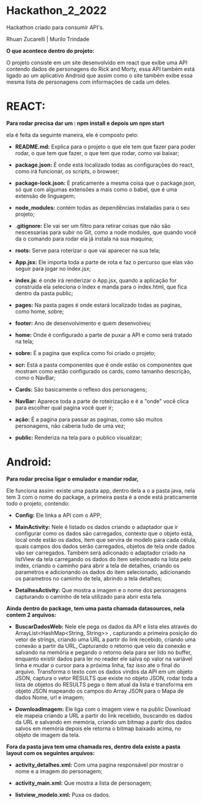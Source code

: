 # Hackathon_2_2022
Hackathon criado para consumir API's.

Rhuan Zucarelli |
Murilo Trindade

**O que acontece dentro do projeto:**

O projeto consiste em um site desenvolvido em react que exibe uma API contendo dados de personagens do Rick and Morty, 
essa API também está ligado ao um aplicativo Android que assim como o site também exibe essa mesma lista de personagens 
com informações de cada um deles.

# **REACT:**

**Para rodar precisa dar um : npm install e depois um npm start**

ela é feita da seguinte maneira, ele é composto pelo:

* **README.md:** Explica para o projeto o que ele tem que fazer para poder rodar, o que tem que fazer, o que tem que rodar, como vai baixar;

* **package.json:** É onde está localizado todas as configurações do react, como irá funcionar, os scripts, o browser;

* **package-lock.json:** É praticamente a mesma coisa que o package.json, só que com algumas extensões a mais como o babel, que é uma extensão de linguagem;

* **node_modules:** contém todas as dependências instaladas para o seu projeto;

* **.gitignore:** Ele vai ser um filtro para retirar coisas que não são nescessarias para subir no Git, como a node modules, que quando você da o comando para rodar ela já instala na sua maquina;

* **roots:** Serve para roterizar o que vai aparecer na sua tela;

* **App.jsx:** Ele importa toda a parte de rota e faz o percurso que elas vão seguir para jogar no index.jsx;

* **index.js:** é onde irá renderizar o App.jsx, quando a aplicação for construida ela seleciona o index e manda para o index.html, que fica dentro da pasta public;

* **pages:** Na pasta pages é onde estará localizado todas as paginas, como home, sobre;

* **footer:** Ano de desenvolvimento e quem desenvolveu;

* **home:** Onde é configurado a parte de puxar a API e como será tratado na tela;

* **sobre:** É a pagina que explica como foi criado o projeto;

* **scr:** Está a pasta componentes que é onde estão os componentes que mostram como estão configurado os cards, como tamanho descrição, como o NavBar;

* **Cards:** São basicamente o reflexo dos personagens;

* **NavBar:** Aparece toda a parte de roteirização e é a "onde" você clica para escolher qual pagina você quer ir;

* **ação:** É a pagina para passar as paginas, como são muitos personagens, não caberia tudo de uma vez;

* **public:**  Renderiza na tela para o publico visualizar;

# **Android:** 

**Para rodar precisa ligar o emulador e mandar rodar,**

Ele funciona assim: existe uma pasta app, dentro dela a o a pasta java, nela tem  3 com o nome do package, a primeira pasta é a onde está praticamente todo o projeto, contendo: 


* **Config:** Ele linka a API com o APP;

* **MainActivity:** Nele é listado os dados criando o adaptador que ir configurar como os dados são carregados, contexto que o objeto está, local onde estão os dados, item que servira de modelo para cada célula, quais campos dos dados serão carregados, objetos de tela onde dados vão ser carregados. Também será adiconado o adaptador criado na listView da tela carregando os dados do item selecionado na lista pelo index, criando o caminho para abrir a tela de detalhes, criando os parametros e adicionando os dados do item selecionado, adicionando os parametros no caminho de tela, abrindo a tela detalhes;

* **DetalhesActivity:** Que mostra a imagem e o nome dos personagens capturando o caminho de tela utilizado para abrir esta tela.


 **Ainda dentro do package, tem uma pasta chamada datasources, nela contem 2 arquivos:**
 
* **BuscarDadosWeb:** Nele ele pega os dados da API e lista eles através do ArrayList<HashMap<String, String>> , capturando a primeira posição do vetor de strings, criando uma URL a partir do link recebido, criando uma conexão a partir da URL, Capturando o retorno que veio da conexão e salvando na memória e pegando o retorno dela para ser lido no buffer, enquanto existir dados para ler no reader ele salva op valor na variável linha e mudar o cursor para a próxima linha, faz isso ate o final do arquivo. Transforma o texto com os dados vindos da API em um objeto JSON, captura o vetor RESULTS que existe no objeto JSON, rodar toda a lista de objetos do RESULTS pega o item atual da lista e transforma em objeto JSON mapeando os campos do Array JSON para o Mapa de dados Nome, url e imagem;

* **DownloadImagem:** Ele liga com o imagem view e na public Download ele mapeia criando a URL a partir do link recebido, buscando os dados da URL e salvando em memória, criando um bitmap a partir dos dados salvos em memória 
depois ele retorna o bitmap baixado acima, no objeto de imagem da tela.

**Fora da pasta java tem uma chamada res, dentro dela existe a pasta layout com os seguintes arquivos:**

* **activity_detalhes.xml:** Com uma pagina responsável por mostrar o nome e a imagem do personagem;

* **activity_main.xml:** Que mostra a lista de personagem;

* **listview_modelo.xml:** Puxa os dados.
